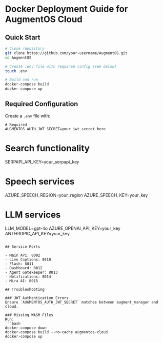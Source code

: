 # Docker Deployment Guide for AugmentOS Cloud

## Quick Start

```bash
# Clone repository
git clone https://github.com/your-username/AugmentOS.git
cd AugmentOS

# Create .env file with required config (see below)
touch .env

# Build and run
docker-compose build
docker-compose up
```

## Required Configuration

Create a `.env` file with:

```
# Required
AUGMENTOS_AUTH_JWT_SECRET=your_jwt_secret_here
```
# Search functionality 
SERPAPI_API_KEY=your_serpapi_key

# Speech services
AZURE_SPEECH_REGION=your_region
AZURE_SPEECH_KEY=your_key

# LLM services
LLM_MODEL=gpt-4o
AZURE_OPENAI_API_KEY=your_key
ANTHROPIC_API_KEY=your_key
```

## Service Ports

- Main API: 8002
- Live Captions: 8010
- Flash: 8011
- Dashboard: 8012
- Agent Gatekeeper: 8013
- Notifications: 8014
- Mira AI: 8015

## Troubleshooting

### JWT Authentication Errors
Ensure `AUGMENTOS_AUTH_JWT_SECRET` matches between augment_manager and cloud.

### Missing WASM Files
Run:
```bash
docker-compose down
docker-compose build --no-cache augmentos-cloud
docker-compose up
```
